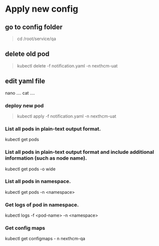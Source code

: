 # Apply new config
## go to config folder
>cd /root/service/qa
 
## delete old pod

>kubectl delete -f notification.yaml -n nexthcm-uat
## edit yaml file
nano ....
cat ....

### deploy new pod
  
>kubectl apply -f notification.yaml -n nexthcm-uat

### List all pods in plain-text output format.
kubectl get pods

### List all pods in plain-text output format and include additional information (such as node name).
kubectl get pods -o wide
### List all pods in namespace.
kubectl get pods -n \<namespace\>
### Get logs of pod in namespace.
kubectl logs -f \<pod-name\> -n \<namespace\>
### Get config maps
kubectl get configmaps - n nexthcm-qa
